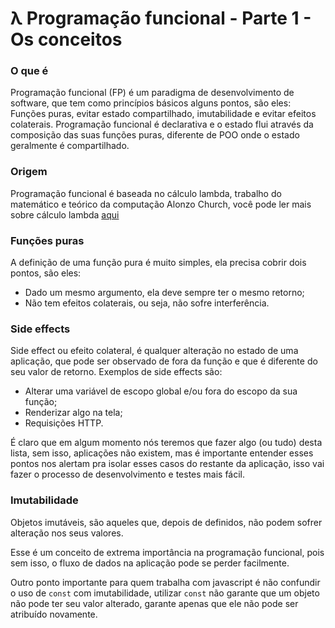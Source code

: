 # λ Programação funcional - Parte 1 - Os conceitos

### O que é

Programação funcional (FP) é um paradigma de desenvolvimento de software, que tem como princípios básicos alguns pontos, são eles: Funções puras, evitar estado compartilhado, imutabilidade e evitar efeitos colaterais.
Programação funcional é declarativa e o estado flui através da composição das suas funções puras, diferente de POO onde o estado geralmente é compartilhado.

### Origem

Programação funcional é baseada no cálculo lambda, trabalho do matemático e teórico da computação Alonzo Church, você pode ler mais sobre cálculo lambda [aqui](http://www.inf.ufsc.br/~j.barreto/PF/CalLambda.htm)

### Funções puras

A definição de uma função pura é muito simples, ela precisa cobrir dois pontos, são eles:

- Dado um mesmo argumento, ela deve sempre ter o mesmo retorno;
- Não tem efeitos colaterais, ou seja, não sofre interferência.

### Side effects

Side effect ou efeito colateral, é qualquer alteração no estado de uma aplicação, que pode ser observado de fora da função e que é diferente do seu valor de retorno. Exemplos de side effects são:

- Alterar uma variável de escopo global e/ou fora do escopo da sua função;
- Renderizar algo na tela;
- Requisições HTTP.

É claro que em algum momento nós teremos que fazer algo (ou tudo) desta lista, sem isso, aplicações não existem, mas é importante entender esses pontos nos alertam pra isolar esses casos do restante da aplicação, isso vai fazer o processo de desenvolvimento e testes mais fácil.

### Imutabilidade

Objetos imutáveis, são aqueles que, depois de definidos, não podem sofrer alteração nos seus valores.

Esse é um conceito de extrema importância na programação funcional, pois sem isso, o fluxo de dados na aplicação pode se perder facilmente.

Outro ponto importante para quem trabalha com javascript é não confundir o uso de `const` com imutabilidade, utilizar `const` não garante que um objeto não pode ter seu valor alterado, garante apenas que ele não pode ser atribuído novamente.
